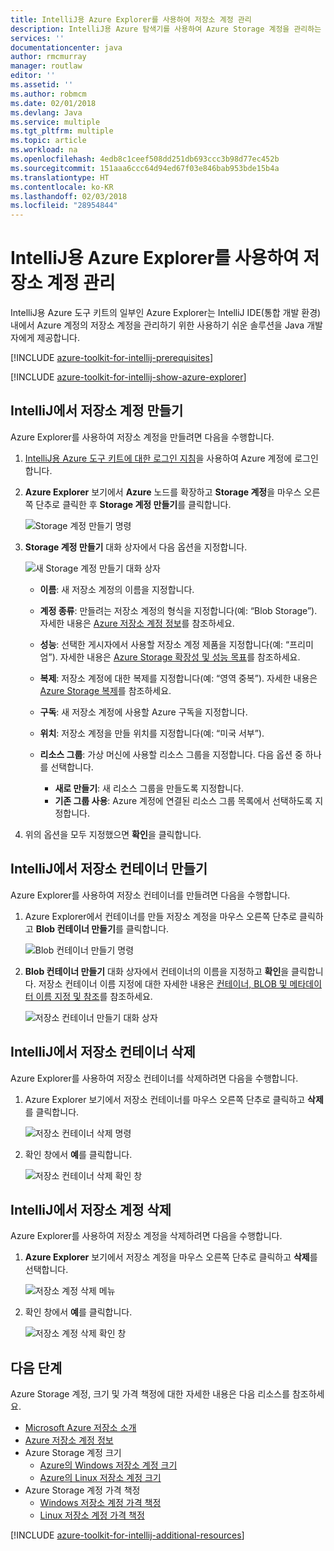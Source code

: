 ```yaml
---
title: IntelliJ용 Azure Explorer를 사용하여 저장소 계정 관리
description: IntelliJ용 Azure 탐색기를 사용하여 Azure Storage 계정을 관리하는 방법을 알아봅니다.
services: ''
documentationcenter: java
author: rmcmurray
manager: routlaw
editor: ''
ms.assetid: ''
ms.author: robmcm
ms.date: 02/01/2018
ms.devlang: Java
ms.service: multiple
ms.tgt_pltfrm: multiple
ms.topic: article
ms.workload: na
ms.openlocfilehash: 4edb8c1ceef508dd251db693ccc3b98d77ec452b
ms.sourcegitcommit: 151aaa6ccc64d94ed67f03e846bab953bde15b4a
ms.translationtype: HT
ms.contentlocale: ko-KR
ms.lasthandoff: 02/03/2018
ms.locfileid: "28954844"
---
```

# <a name="manage-storage-accounts-by-using-the-azure-explorer-for-intellij"></a>IntelliJ용 Azure Explorer를 사용하여 저장소 계정 관리

IntelliJ용 Azure 도구 키트의 일부인 Azure Explorer는 IntelliJ IDE(통합 개발 환경) 내에서 Azure 계정의 저장소 계정을 관리하기 위한 사용하기 쉬운 솔루션을 Java 개발자에게 제공합니다.

[!INCLUDE [azure-toolkit-for-intellij-prerequisites](../includes/azure-toolkit-for-intellij-prerequisites.md)]

[!INCLUDE [azure-toolkit-for-intellij-show-azure-explorer](../includes/azure-toolkit-for-intellij-show-azure-explorer.md)]

## <a name="create-a-storage-account-in-intellij"></a>IntelliJ에서 저장소 계정 만들기

Azure Explorer를 사용하여 저장소 계정을 만들려면 다음을 수행합니다.

1. [IntelliJ용 Azure 도구 키트에 대한 로그인 지침]을 사용하여 Azure 계정에 로그인합니다. 

2. **Azure Explorer** 보기에서 **Azure** 노드를 확장하고 **Storage 계정**을 마우스 오른쪽 단추로 클릭한 후 **Storage 계정 만들기**를 클릭합니다.

   ![Storage 계정 만들기 명령][CS01]

3. **Storage 계정 만들기** 대화 상자에서 다음 옵션을 지정합니다.

   ![새 Storage 계정 만들기 대화 상자][CS02]

   * **이름**: 새 저장소 계정의 이름을 지정합니다.

   * **계정 종류**: 만들려는 저장소 계정의 형식을 지정합니다(예: “Blob Storage”). 자세한 내용은 [Azure 저장소 계정 정보]를 참조하세요. 

   * **성능**: 선택한 게시자에서 사용할 저장소 계정 제품을 지정합니다(예: “프리미엄”). 자세한 내용은 [Azure Storage 확장성 및 성능 목표]를 참조하세요. 

   * **복제**: 저장소 계정에 대한 복제를 지정합니다(예: “영역 중복”). 자세한 내용은 [Azure Storage 복제]를 참조하세요. 

   * **구독**: 새 저장소 계정에 사용할 Azure 구독을 지정합니다.

   * **위치**: 저장소 계정을 만들 위치를 지정합니다(예: “미국 서부”).

   * **리소스 그룹**: 가상 머신에 사용할 리소스 그룹을 지정합니다. 다음 옵션 중 하나를 선택합니다.
      * **새로 만들기**: 새 리소스 그룹을 만들도록 지정합니다.
      * **기존 그룹 사용**: Azure 계정에 연결된 리소스 그룹 목록에서 선택하도록 지정합니다.

4. 위의 옵션을 모두 지정했으면 **확인**을 클릭합니다.

## <a name="create-a-storage-container-in-intellij"></a>IntelliJ에서 저장소 컨테이너 만들기

Azure Explorer를 사용하여 저장소 컨테이너를 만들려면 다음을 수행합니다.

1. Azure Explorer에서 컨테이너를 만들 저장소 계정을 마우스 오른쪽 단추로 클릭하고 **Blob 컨테이너 만들기**를 클릭합니다.

   ![Blob 컨테이너 만들기 명령][CC01]

2. **Blob 컨테이너 만들기** 대화 상자에서 컨테이너의 이름을 지정하고 **확인**을 클릭합니다. 저장소 컨테이너 이름 지정에 대한 자세한 내용은 [컨테이너, BLOB 및 메타데이터 이름 지정 및 참조]를 참조하세요.

   ![저장소 컨테이너 만들기 대화 상자][CC02]

## <a name="delete-a-storage-container-in-intellij"></a>IntelliJ에서 저장소 컨테이너 삭제

Azure Explorer를 사용하여 저장소 컨테이너를 삭제하려면 다음을 수행합니다.

1. Azure Explorer 보기에서 저장소 컨테이너를 마우스 오른쪽 단추로 클릭하고 **삭제**를 클릭합니다.

   ![저장소 컨테이너 삭제 명령][DC01]

2. 확인 창에서 **예**를 클릭합니다.

   ![저장소 컨테이너 삭제 확인 창][DC02]

## <a name="delete-a-storage-account-in-intellij"></a>IntelliJ에서 저장소 계정 삭제

Azure Explorer를 사용하여 저장소 계정을 삭제하려면 다음을 수행합니다.

1. **Azure Explorer** 보기에서 저장소 계정을 마우스 오른쪽 단추로 클릭하고 **삭제**를 선택합니다.

   ![저장소 계정 삭제 메뉴][DS01]

2. 확인 창에서 **예**를 클릭합니다.

   ![저장소 계정 삭제 확인 창][DS02]

## <a name="next-steps"></a>다음 단계

Azure Storage 계정, 크기 및 가격 책정에 대한 자세한 내용은 다음 리소스를 참조하세요.

* [Microsoft Azure 저장소 소개]
* [Azure 저장소 계정 정보]
* Azure Storage 계정 크기
  * [Azure의 Windows 저장소 계정 크기]
  * [Azure의 Linux 저장소 계정 크기]
* Azure Storage 계정 가격 책정
  * [Windows 저장소 계정 가격 책정]
  * [Linux 저장소 계정 가격 책정]

[!INCLUDE [azure-toolkit-for-intellij-additional-resources](../includes/azure-toolkit-for-intellij-additional-resources.md)]

<!-- URL List -->

[IntelliJ용 Azure 도구 키트에 대한 로그인 지침]: ./azure-toolkit-for-intellij-sign-in-instructions.md
[Microsoft Azure 저장소 소개]: /azure/storage/storage-introduction
[Azure 저장소 계정 정보]: /azure/storage/storage-create-storage-account
[Azure Storage 복제]: /azure/storage/storage-redundancy
[Azure Storage 확장성 및 성능 목표]: /azure/storage/storage-scalability-targets
[컨테이너, BLOB 및 메타데이터 이름 지정 및 참조]: http://go.microsoft.com/fwlink/?LinkId=255555

[Azure의 Windows 저장소 계정 크기]: /azure/virtual-machines/virtual-machines-windows-sizes
[Azure의 Linux 저장소 계정 크기]: /azure/virtual-machines/virtual-machines-linux-sizes
[Windows 저장소 계정 가격 책정]: /pricing/details/virtual-machines/windows/
[Linux 저장소 계정 가격 책정]: /pricing/details/virtual-machines/linux/

<!-- IMG List -->

[CS01]: media/azure-toolkit-for-intellij-managing-storage-accounts-using-azure-explorer/CS01.png
[CS02]: media/azure-toolkit-for-intellij-managing-storage-accounts-using-azure-explorer/CS02.png
[CC01]: media/azure-toolkit-for-intellij-managing-storage-accounts-using-azure-explorer/CC01.png
[CC02]: media/azure-toolkit-for-intellij-managing-storage-accounts-using-azure-explorer/CC02.png

[DS01]: media/azure-toolkit-for-intellij-managing-storage-accounts-using-azure-explorer/DS01.png
[DS02]: media/azure-toolkit-for-intellij-managing-storage-accounts-using-azure-explorer/DS02.png
[DC01]: media/azure-toolkit-for-intellij-managing-storage-accounts-using-azure-explorer/DC01.png
[DC02]: media/azure-toolkit-for-intellij-managing-storage-accounts-using-azure-explorer/DC02.png
